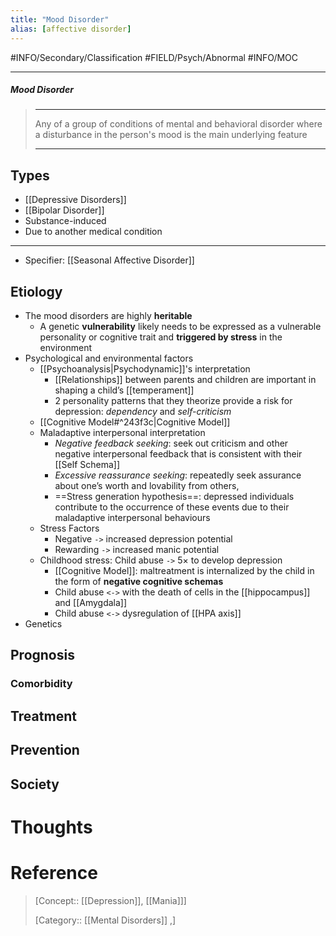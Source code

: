 ```yaml
---
title: "Mood Disorder"
alias: [affective disorder]
---
```



#INFO/Secondary/Classification #FIELD/Psych/Abnormal #INFO/MOC 

---


##### Mood Disorder
> ------------------------------------------------------------
> Any of a group of conditions of mental and behavioral disorder where a disturbance in the person's mood is the main underlying feature
>
> ------------------------------------------------------------

## Types

- [[Depressive Disorders]]
- [[Bipolar Disorder]]
- Substance-induced
- Due to another medical condition

---

- Specifier: [[Seasonal Affective Disorder]]

## Etiology

- The mood disorders are highly **heritable**
    - A genetic **vulnerability** likely needs to be expressed as a vulnerable personality or cognitive trait and **triggered by stress** in the environment
- Psychological and environmental factors
    - [[Psychoanalysis|Psychodynamic]]'s interpretation
        - [[Relationships]] between parents and children are important in shaping a child’s [[temperament]]
        - 2 personality patterns that they theorize provide a risk for depression: *dependency* and *self-criticism*
    - [[Cognitive Model#^243f3c|Cognitive Model]]
    - Maladaptive interpersonal interpretation
        - *Negative feedback seeking*: seek out criticism and other negative interpersonal feedback that is consistent with their [[Self Schema]]
        - *Excessive reassurance seeking*: repeatedly seek assurance about one’s worth and lovability from others,
        - ==Stress generation hypothesis==: depressed individuals contribute to the occurrence of these events due to their maladaptive interpersonal behaviours
    - Stress Factors
        - Negative `->` increased depression potential
        - Rewarding `->` increased manic potential
    - Childhood stress: Child abuse `->` $5 \times$ to develop depression
        - [[Cognitive Model]]: maltreatment is internalized by the child in the form of **negative cognitive schemas**
        - Child abuse `<->` with the death of cells in the [[hippocampus]] and [[Amygdala]]
        - Child abuse `<->` dysregulation of [[HPA axis]]
- Genetics

## Prognosis

### Comorbidity

## Treatment

## Prevention

## Society

# Thoughts

# Reference


> [Concept:: [[Depression]], [[Mania]]]
>
> [Category:: [[Mental Disorders]] ,]
